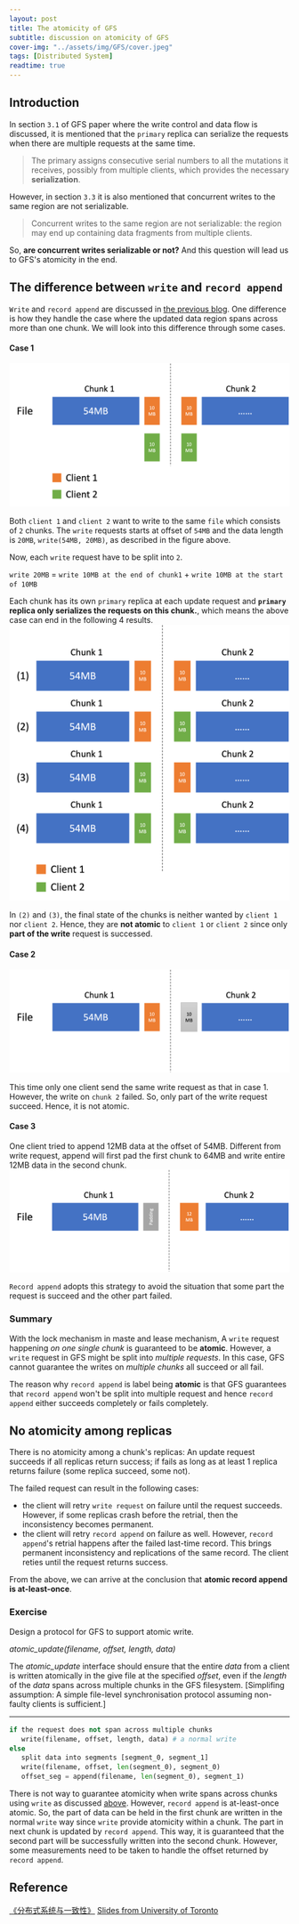 ```yaml
---
layout: post
title: The atomicity of GFS
subtitle: discussion on atomicity of GFS
cover-img: "../assets/img/GFS/cover.jpeg"
tags: [Distributed System]
readtime: true
---
```


## Introduction
In section `3.1` of GFS paper where the write control and data flow is discussed, it is mentioned that the `primary` replica can serialize the requests when there are multiple requests at the same time.

> The primary assigns consecutive serial numbers to all the mutations it receives, possibly from multiple clients, which provides the necessary **serialization**.

However, in section `3.3` it is also mentioned that concurrent writes to the same region are not serializable.

> Concurrent writes to the same region are not serializable: the region may end up containing data fragments from multiple clients.

So, **are concurrent writes serializable or not?** And this question will lead us to GFS's atomicity in the end.

## The difference between `write` and `record append`
`Write` and `record append` are discussed in [the previous blog](2023-1-23-GFS.md). One difference is how they handle the case where the updated data region spans across more than one chunk. We will look into this difference through some cases.

#### Case 1
![case1.1](../assets/img/GFS/case1_1.png)

Both `client 1` and `client 2` want to write to the same `file` which consists of `2` chunks. The `write` requests starts at offset of `54MB` and the data length is `20MB`, `write(54MB, 20MB)`, as described in the figure above.

Now, each `write` request have to be split into `2`.

`write 20MB` = `write 10MB at the end of chunk1` + `write 10MB at the start of 10MB`

Each chunk has its own `primary` replica at each update request and **`primary` replica only serializes the requests on this chunk.**, which means the above case can end in the following 4 results.
![case1.2](../assets/img/GFS/case1_2.png)

In `(2)` and `(3)`, the final state of the chunks is neither wanted by `client 1` nor `client 2`. Hence, they are **not atomic** to `client 1` or `client 2` since only **part of the write** request is successed.

#### Case 2
![case2](../assets/img/GFS/case2.png)

This time only one client send the same write request as that in case 1. However, the write on `chunk 2` failed. So, only part of the write request succeed. Hence, it is not atomic.

#### Case 3
One client tried to append 12MB data at the offset of 54MB. Different from write request, append will first pad the first chunk to 64MB and write entire 12MB data in the second chunk.
![case3](../assets/img/GFS/case3.png)

`Record append` adopts this strategy to avoid the situation that some part the request is succeed and the other part failed.

### Summary
With the lock mechanism in maste and lease mechanism, A `write` request happening *on one single chunk* is guaranteed to be **atomic**. However, a `write` request in GFS might be split into *multiple requests*. In this case, GFS cannot guarantee the writes on *multiple chunks* all succeed or all fail. 

The reason why `record append` is label being **atomic** is that GFS guarantees that `record append` won't be split into multiple request and hence `record append` either succeeds completely or fails completely.

## No atomicity among replicas
There is no atomicity among a chunk's replicas: An update request succeeds if all replicas return success; if fails as long as at least 1 replica returns failure (some replica succeed, some not).

The failed request can result in the following cases:
- the client will retry `write request` on failure until the request succeeds. However, if some replicas crash before the retrial, then the inconsistency becomes permanent.
- the client will retry `record append` on failure as well. However, `record append`'s retrial happens after the failed last-time record. This brings permanent inconsistency and replications of the same record. The client reties until the request returns success.

From the above, we can arrive at the conclusion that **atomic record append is at-least-once**.

### Exercise
Design a protocol for GFS to support atomic write.

*atomic_update(filename, offset, length, data)*

The *atomic_update* interface should ensure that the entire *data* from a client is written atomically in the give file at the specified *offset*, even if the *length* of the *data* spans across multiple chunks in the GFS filesystem. [Simplifing assumption: A simple file-level synchronisation protocol assuming non-faulty clients is sufficient.]

---
```python
if the request does not span across multiple chunks
   write(filename, offset, length, data) # a normal write
else
   split data into segments [segment_0, segment_1]
   write(filename, offset, len(segment_0), segment_0)
   offset_seg = append(filename, len(segment_0), segment_1)
```
There is not way to guarantee atomicity when write spans across chunks using `write` as discussed [above](#case-1). However, `record append` is at-least-once atomic. So, the part of data can be held in the first chunk are written in the normal `write` way since `write` provide atomicity within a chunk. The part in next chunk is updated by `record append`. This way, it is guaranteed that the second part will be successfully written into the second chunk. However, some measurements need to be taken to handle the offset returned by `record append`.

## Reference
[《分布式系统与一致性》](https://book.douban.com/subject/35466098/)
[Slides from University of Toronto](../assets/img/GFS/3-gfs-slides.pdf) 